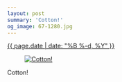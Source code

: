 ```yaml
---
layout: post
summary: 'Cotton!'
og_image: 67-1280.jpg
---
```


<p>
 <time>
  <a href="/67">
   {{ page.date | date: "%B %-d, %Y" }}
  </a>
 </time>
 <a href="/67">
  <figure data-taken="9/28/2013">
   <img alt="Cotton!" sizes="(min-width: 700px) 50vw, calc(100vw - 2rem)" src="{{ site.assets_url }}/67-640.jpg" srcset="{{ site.assets_url }}/67-1280.jpg 1280w, {{ site.assets_url }}/67-960.jpg 960w, {{ site.assets_url }}/67-640.jpg 640w, {{ site.assets_url }}/67-320.jpg 320w"/>
  </figure>
 </a>
 <span>
  Cotton!
 </span>
</p>
